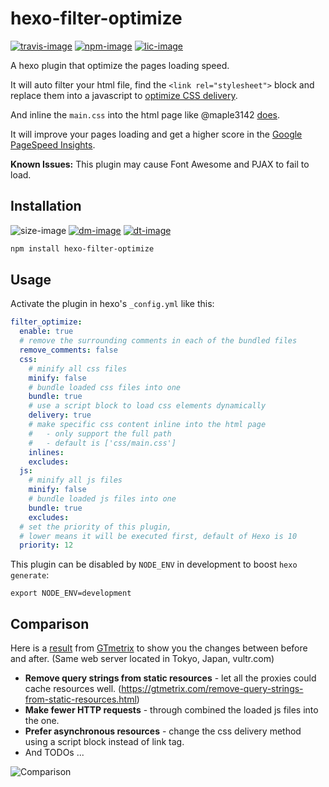 # hexo-filter-optimize

[![travis-image]][travis-url]
[![npm-image]][npm-url]
[![lic-image]](LICENSE)

A hexo plugin that optimize the pages loading speed.

It will auto filter your html file, find the `<link rel="stylesheet">` block and replace them into a javascript to [optimize CSS delivery](https://developers.google.com/speed/docs/insights/OptimizeCSSDelivery).

And inline the `main.css` into the html page like @maple3142 [does](https://github.com/maple3142/Blog/blob/master/gulpfile.js).

It will improve your pages loading and get a higher score in the [Google PageSpeed Insights](https://developers.google.com/speed/pagespeed/insights/).

**Known Issues:** This plugin may cause Font Awesome and PJAX to fail to load.

## Installation

![size-image]
[![dm-image]][npm-url]
[![dt-image]][npm-url]

```bash
npm install hexo-filter-optimize
```

## Usage

Activate the plugin in hexo's `_config.yml` like this:
```yml
filter_optimize:
  enable: true
  # remove the surrounding comments in each of the bundled files
  remove_comments: false
  css:
    # minify all css files
    minify: false
    # bundle loaded css files into one
    bundle: true
    # use a script block to load css elements dynamically
    delivery: true
    # make specific css content inline into the html page
    #   - only support the full path
    #   - default is ['css/main.css']
    inlines:
    excludes:
  js:
    # minify all js files
    minify: false
    # bundle loaded js files into one
    bundle: true
    excludes:
  # set the priority of this plugin,
  # lower means it will be executed first, default of Hexo is 10
  priority: 12
```

This plugin can be disabled by `NODE_ENV` in development to boost `hexo generate`:
```
export NODE_ENV=development
```

## Comparison

Here is a [result](https://gtmetrix.com/compare/Z7BnLaPX/qSMKtzBY) from [GTmetrix](https://gtmetrix.com) to show you the changes between before and after. (Same web server located in Tokyo, Japan, vultr.com)

* **Remove query strings from static resources** - let all the proxies could cache resources well. (https://gtmetrix.com/remove-query-strings-from-static-resources.html)
* **Make fewer HTTP requests** - through combined the loaded js files into the one.
* **Prefer asynchronous resources** - change the css delivery method using a script block instead of link tag.
* And TODOs ...

![Comparison](https://user-images.githubusercontent.com/980449/35233293-a8229c72-ffd8-11e7-8a23-3b8bc10d40c3.png)

[travis-image]: https://img.shields.io/travis/theme-next/hexo-filter-optimize/master.svg?style=flat-square
[npm-image]: https://img.shields.io/npm/v/hexo-filter-optimize.svg?style=flat-square
[lic-image]: https://img.shields.io/npm/l/hexo-filter-optimize?style=flat-square

[size-image]: https://img.shields.io/github/languages/code-size/theme-next/hexo-filter-optimize?style=flat-square
[dm-image]: https://img.shields.io/npm/dm/hexo-filter-optimize?style=flat-square
[dt-image]: https://img.shields.io/npm/dt/hexo-filter-optimize?style=flat-square

[travis-url]: https://travis-ci.org/theme-next/hexo-filter-optimize
[npm-url]: https://www.npmjs.com/package/hexo-filter-optimize
